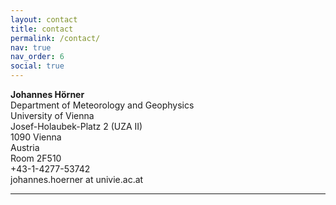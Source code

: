 ```yaml
---
layout: contact
title: contact
permalink: /contact/
nav: true
nav_order: 6
social: true
---
```



**Johannes Hörner** <br />
Department of Meteorology and Geophysics  <br />
University of Vienna <br />
Josef-Holaubek-Platz 2 (UZA II) <br />
1090 Vienna <br />
Austria <br />
Room 2F510 <br />
+43-1-4277-53742<br />
johannes.hoerner at univie.ac.at <br />


---
